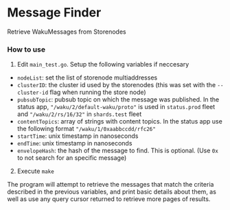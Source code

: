 # Message Finder
Retrieve WakuMessages from Storenodes


### How to use

1. Edit `main_test.go`.  Setup the following variables if neccesary
- `nodeList`: set the list of storenode multiaddresses
- `clusterID`: the cluster id used by the storenodes (this was set with the `--cluster-id` flag when running the store node)
- `pubsubTopic`: pubsub topic on which the message was published. In the status app, `"/waku/2/default-waku/proto"` is used in `status.prod` fleet and `"/waku/2/rs/16/32"` in `shards.test` fleet
- `contentTopics`: array of strings with content topics. In the status app use the following format `"/waku/1/0xaabbccdd/rfc26"`
- `startTime`: unix timestamp in nanoseconds
- `endTime`: unix timestamp in nanoseconds
- `envelopeHash`: the hash of the message to find. This is optional. (Use `0x` to not search for an specific message)
2. Execute `make`

The program will attempt to retrieve the messages that match the criteria described in the previous variables, and print basic details about them, as well as use any query cursor returned to retrieve more pages of results.
